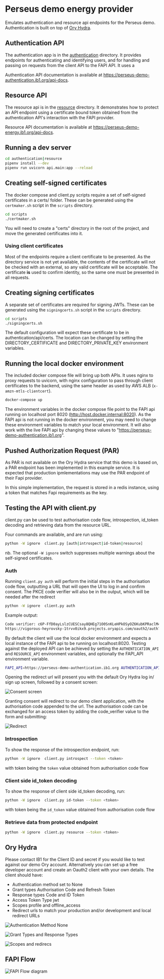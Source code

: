# Perseus demo energy provider

Emulates authentication and resource api endpoints for the Perseus demo. Authentication is built on top of [Ory Hydra](https://www.ory.sh).

## Authentication API

The authentication app is in the [authentication](authentication) directory. It provides endpoints for authenticating and identifying users, and for handling and passing on requests from the client API to the FAPI API. It uses a

Authentication API documentation is available at https://perseus-demo-authentication.ib1.org/api-docs.

## Resource API

The resource api is in the [resource](resource) directory. It demonstrates how to protect an API endpoint using a certificate bound token obtained from the authentication API's interaction with the FAPI provider.

Resource API documentation is available at https://perseus-demo-energy.ib1.org/api-docs.

## Running a dev server

```bash
cd authentication|resource
pipenv install --dev
pipenv run uvicorn api.main:app --reload
```

## Creating self-signed certificates

The docker compose and client.py scripts require a set of self-signed certificates in a certs/ folder. These can be generated using the `certmaker.sh` script in the `scripts` directory.

```bash
cd scripts
./certmaker.sh
```

You will need to create a "certs" directory in the root of the project, and move the generated certificates into it.

### Using client certificates

Most of the endpoints require a client certificate to be presented. As the directory service is not yet available, the contents of the certificate will not be checked with an external, so any valid certificate will be acceptable. The certificate **is** used to confirm identity, so the same one must be presented in all requests.

## Creating signing certificates

A separate set of certificates are required for signing JWTs. These can be generated using the `signingcerts.sh` script in the `scripts` directory.

```bash
cd scripts
./signingcerts.sh
```

The default configuration will expect these certificate to be in authentication/api/certs. The location can be changed by setting the DIRECTORY_CERTIFICATE and DIRECTORY_PRIVATE_KEY environment variables.

## Running the local docker environment

The included docker compose file will bring up both APIs. It uses nginx to proxy requests to uvicorn, with nginx configuration to pass through client certificates to the backend, using the same header as used by AWS ALB (`x-amzn-mtls-clientcert`).

```bash
docker-compose up
```

The environment variables in the docker compose file point to the FAPI api running on localhost port 8020 (http://host.docker.internal:8020). As the FAPI api is not running in the docker environment, you may need to change these environment variables to match your local environment. It will also work with the live FAPI api by changing these values to "https://perseus-demo-authentication.ib1.org".

## Pushed Authorization Request (PAR)

As PAR is not available on the Ory Hydra service that this demo is based on, a PAR endpoint has been implemented in this example service. It is expected that production ipmlementations may use the PAR endpoint of their Fapi provider.

In this simple implementation, the request is stored in a redis instance, using a token that matches Fapi requirements as the key.

## Testing the API with client.py

client.py can be used to test authorisation code flow, introspection, id_token decoding and retrieving data from the resource URL.

Four commands are available, and are run using:

```bash
python -W ignore  client.py [auth|introspect|id-token|resource]
```

nb. The optional `-W ignore` switch suppresses multiple warnings about the self-signed certificates.

### Auth

Running `client.py auth` will perform the initial steps in the authorisation code flow, outputting a URL that will open the UI to log in and confirm consent. The PKCE code verifier will also be in the output, which will be needed after the redirect

```bash
python -W ignore  client.py auth
```

Example output:

```bash
Code verifier: c6P-FfD0ayLslzCUESCsay8QHEg71O0SnKLeHPkOSyOZ6KubKPRaclM4u5veKcqI7MNqZX_xAUt4CUwIwm4JD99EacbtjAABbyY1i972umU9Ong9HFjtJq84y5mljGFy
https://vigorous-heyrovsky-1trvv0ikx9.projects.oryapis.com/oauth2/auth?client_id=f67916ce-de33-4e2f-a8e3-cbd5f6459c30&response_type=code&redirect_uri=http://127.0.0.1:3000/callback&scope=profile+offline_access&state=9mpb2gDwhp2fLTa_MwJGM21R7FjOQCJq&code_challenge=cksXMlSWrcflDTJoyrpiWX0u2VRV6C--pzetmBIo6LQ&code_challenge_method=S256
```

By default the client will use the local docker environment and expects a local instance of the FAPI api to be running on localhost:8020. Testing against the deployed API can be achieved by setting the `AUTHENTICATION_API` and `RESOURCE_API` environment variables, and optionally the FAPI_API environment variable.

```bash
FAPI_API=https://perseus-demo-authentication.ib1.org AUTHENTICATION_API="https://perseus-demo-authentication.ib1.org" RESOURCE_API=https://perseus-demo-energy.ib1.org python -W ignore  client.py auth
```

Opening the redirect url will present you with the default Ory Hydra log in/ sign up screen, followed by a consent screen:

![Consent screen](docs/consent.png)

Granting consent will redirect to our demo client application, with the authorisation code appended to the url. The authorisation code can be exchanged for an access token by adding the code_verifier value to the form and submitting:

![Redirect](docs/exchange.png)

### Introspection

To show the response of the introspection endpoint, run:

```bash
python -W ignore  client.py introspect --token <token>
```

with token being the `token` value obtained from authorisation code flow

### Client side id_token decoding

To show the response of client side id_token decoding, run:

```bash
python -W ignore  client.py id-token --token <token>
```

with token being the `id_token` value obtained from authorisation code flow

### Retrieve data from protected endpoint

```bash
python -W ignore  client.py resource --token <token>
```

## Ory Hydra

Please contact IB1 for the Client ID and secret if you would like to test against our demo Ory account. Alternatively you can set up a free developer account and create an Oauth2 client with your own details. The client should have:

- Authentication method set to None
- Grant types Authorisation Code and Refresh Token
- Response types Code and ID Token
- Access Token Type jwt
- Scopes profile and offline_access
- Redirect urls to match your production and/or development and local redirect URLs

![Authentication Method None](docs/authentication-method-none.png)

![Grant Types and Response Types](docs/supported-flows.png)

![Scopes and redirecs](docs/scope-redirects.png)

## FAPI Flow

![FAPI Flow diagram](docs/fapi-authlete-flow.png)
